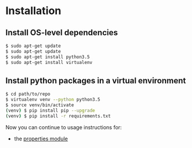 # Installation


## Install OS-level dependencies

```bash
$ sudo apt-get update
$ sudo apt-get update
$ sudo apt-get install python3.5
$ sudo apt-get install virtualenv
```

## Install python packages in a virtual environment

```bash
$ cd path/to/repo
$ virtualenv venv --python python3.5
$ source venv/bin/activate
(venv) $ pip install pip --upgrade
(venv) $ pip install -r requirements.txt
```

Now you can continue to usage instructions for:

- the [properties module](docs/usage_properties.md)
